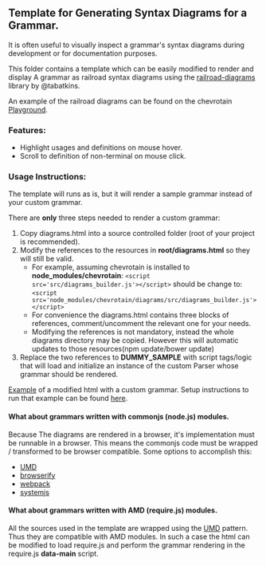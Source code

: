 ## Template for Generating Syntax Diagrams for a Grammar.
 
It is often useful to visually inspect a grammar's syntax diagrams during development
or for documentation purposes.

This folder contains a template which can be easily modified to render and display
A grammar as railroad syntax diagrams using the [railroad-diagrams](https://github.com/tabatkins/railroad-diagrams)
library by @tabatkins.

An example of the railroad diagrams can be found on the chevrotain [Playground](http://sap.github.io/chevrotain/playground/).
 
 
### Features:
  * Highlight usages and definitions on mouse hover.
  * Scroll to definition of non-terminal on mouse click. 
 

### Usage Instructions:
The template will runs as is, but it will render a sample grammar instead of your custom grammar.

There are **only** three steps needed to render a custom grammar:        
1. Copy diagrams.html into a source controlled folder (root of your project is recommended).
2. Modify the references to the resources in **root/diagrams.html** so they will still be valid.
   * For example, assuming chevrotain is installed to **node_modules/chevrotain**: 
     ```<script src='src/diagrams_builder.js'></script>``` should be change to: 
     ```<script src='node_modules/chevrotain/diagrams/src/diagrams_builder.js'></script>```
   * For convenience the diagrams.html contains three blocks of references, comment/uncomment the relevant one for your needs. 
   * Modifying the references is not mandatory, instead the whole diagrams directory may be copied.
     However this will automatic updates to those resources(npm update/bower update)
3. Replace the two references to **DUMMY_SAMPLE** with script tags/logic that will load and initialize an instance of
   the custom Parser whose grammar should be rendered.
   
[Example](https://github.com/SAP/chevrotain/blob/master/examples/typescript_ecma5/ecma5_diagrams.html) of a modified html with a custom grammar.
Setup instructions to run that example can be found [here](https://github.com/SAP/chevrotain/blob/master/examples/typescript_ecma5/README.md).
   
   
#### What about grammars written with commonjs (node.js) modules.
Because The diagrams are rendered in a browser, it's implementation must be runnable in a browser.
This means the commonjs code must be wrapped / transformed to be browser compatible.
Some options to accomplish this:
 * [UMD](https://github.com/umdjs/umd)
 * [browserify](http://browserify.org/)
 * [webpack](https://webpack.github.io/)
 * [systemjs](https://github.com/systemjs/systemjs)


#### What about grammars written with AMD (require.js) modules.
All the sources used in the template are wrapped using the [UMD](https://github.com/umdjs/umd) pattern.
Thus they are compatible with AMD modules. In such a case the html can be modified to load require.js and perform
the grammar rendering in the require.js **data-main** script.